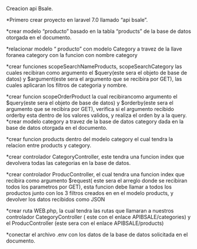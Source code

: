 Creacion api Bsale.

*Primero crear proyecto en laravel 7.0 llamado “api bsale”.

*crear modelo “producto” basado en la tabla “products” de la base de datos otorgada en el documento.

*relacionar modelo “ producto” con modelo Category a travez de la llave foranea category con la funcion con nombre category

*crear funciones scopeSearchNameProducts, scopeSearchCategory las cuales recibiran como argumento el $query(este sera el objeto de base de datos) y $argument(este sera el argumento que se recibira por GET), las cuales aplicaran los filtros de categoria y nombre.

*crear funcion scopeOrderProduct la cual recibirancomo argumento el $query(este sera el objeto de base de datos) y $orderby(este sera el argumento que se recibira por GET), verifica si el argumento recibido orderby esta dentro de los valores validos, y realiza el orden by a la query.
*crear modelo category a travez de la base de datos category dada en la base de datos otorgada en el documento.

*crear funcion products dentro del modelo category el cual tendra la relacion entre products y category.

*crear controlador CategoryController, este tendra una funcion index que devolvera todas las categorias en la base de datos.

*crear controlador ProducController, el cual tendra una funcion index que recibira como argumento $request( este sera el arreglo donde se recibiran todos los parametros por GET), esta funcion debe llamar a todos los productos junto con los 3 filtros creados en en el modelo products, y devolver los datos recibidos como JSON

*crear ruta WEB.php, la cual tendra las rutas que llamaran a nuestros controlador CategoryController ( este con el enlace APIBSALE/categories) y el ProducController (este sera con el enlace APIBSALE/products)

*conectar el archivo .env con los datos de la base de datos solicitada en el documento.
